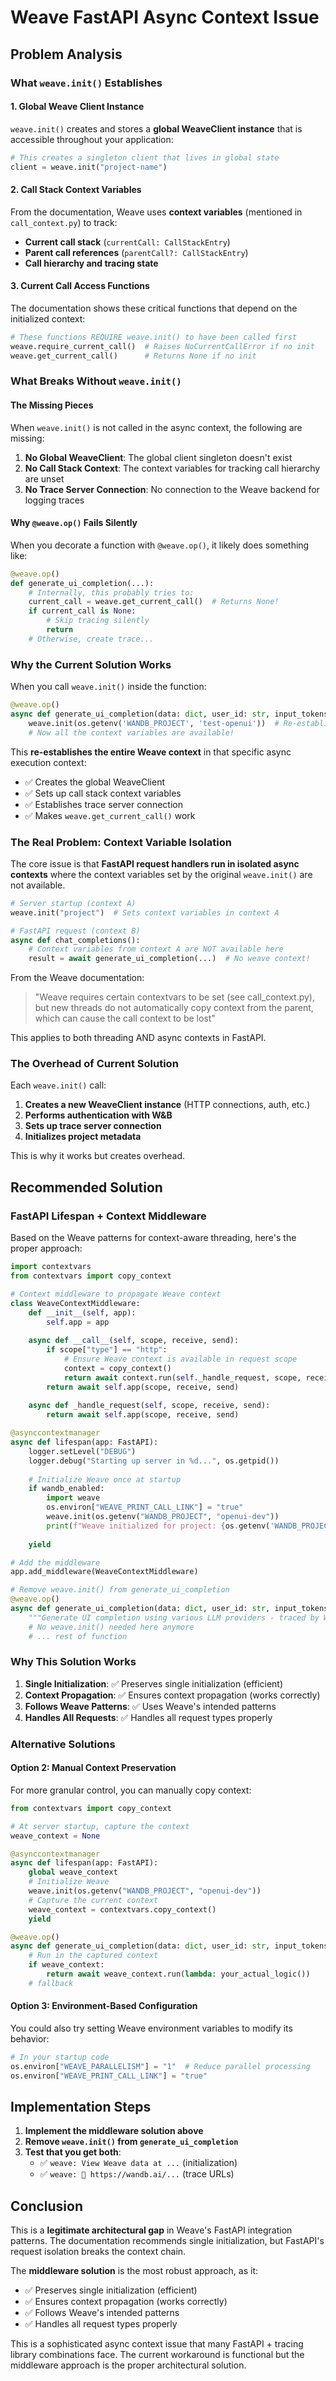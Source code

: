# Weave FastAPI Async Context Issue

## Problem Analysis

### What `weave.init()` Establishes

#### 1. Global Weave Client Instance
`weave.init()` creates and stores a **global WeaveClient instance** that is accessible throughout your application:

```python
# This creates a singleton client that lives in global state
client = weave.init("project-name")
```

#### 2. Call Stack Context Variables
From the documentation, Weave uses **context variables** (mentioned in `call_context.py`) to track:

- **Current call stack** (`currentCall: CallStackEntry`)
- **Parent call references** (`parentCall?: CallStackEntry`) 
- **Call hierarchy and tracing state**

#### 3. Current Call Access Functions
The documentation shows these critical functions that depend on the initialized context:

```python
# These functions REQUIRE weave.init() to have been called first
weave.require_current_call()  # Raises NoCurrentCallError if no init
weave.get_current_call()      # Returns None if no init
```

### What Breaks Without `weave.init()`

#### The Missing Pieces

When `weave.init()` is not called in the async context, the following are missing:

1. **No Global WeaveClient**: The global client singleton doesn't exist
2. **No Call Stack Context**: The context variables for tracking call hierarchy are unset
3. **No Trace Server Connection**: No connection to the Weave backend for logging traces

#### Why `@weave.op()` Fails Silently

When you decorate a function with `@weave.op()`, it likely does something like:

```python
@weave.op()
def generate_ui_completion(...):
    # Internally, this probably tries to:
    current_call = weave.get_current_call()  # Returns None!
    if current_call is None:
        # Skip tracing silently
        return
    # Otherwise, create trace...
```

### Why the Current Solution Works

When you call `weave.init()` inside the function:

```python
@weave.op()
async def generate_ui_completion(data: dict, user_id: str, input_tokens: int):
    weave.init(os.getenv('WANDB_PROJECT', 'test-openui'))  # Re-establishes ALL context
    # Now all the context variables are available!
```

This **re-establishes the entire Weave context** in that specific async execution context:
- ✅ Creates the global WeaveClient
- ✅ Sets up call stack context variables  
- ✅ Establishes trace server connection
- ✅ Makes `weave.get_current_call()` work

### The Real Problem: Context Variable Isolation

The core issue is that **FastAPI request handlers run in isolated async contexts** where the context variables set by the original `weave.init()` are not available.

```python
# Server startup (context A)
weave.init("project")  # Sets context variables in context A

# FastAPI request (context B) 
async def chat_completions():
    # Context variables from context A are NOT available here
    result = await generate_ui_completion(...)  # No weave context!
```

From the Weave documentation:

> "Weave requires certain contextvars to be set (see call_context.py), but new threads do not automatically copy context from the parent, which can cause the call context to be lost"

This applies to both threading AND async contexts in FastAPI.

### The Overhead of Current Solution

Each `weave.init()` call:
1. **Creates a new WeaveClient instance** (HTTP connections, auth, etc.)
2. **Performs authentication with W&B** 
3. **Sets up trace server connection**
4. **Initializes project metadata**

This is why it works but creates overhead.

## Recommended Solution

### FastAPI Lifespan + Context Middleware

Based on the Weave patterns for context-aware threading, here's the proper approach:

```python
import contextvars
from contextvars import copy_context

# Context middleware to propagate Weave context
class WeaveContextMiddleware:
    def __init__(self, app):
        self.app = app
        
    async def __call__(self, scope, receive, send):
        if scope["type"] == "http":
            # Ensure Weave context is available in request scope
            context = copy_context()
            return await context.run(self._handle_request, scope, receive, send)
        return await self.app(scope, receive, send)
    
    async def _handle_request(self, scope, receive, send):
        return await self.app(scope, receive, send)

@asynccontextmanager
async def lifespan(app: FastAPI):
    logger.setLevel("DEBUG")
    logger.debug("Starting up server in %d...", os.getpid())
    
    # Initialize Weave once at startup
    if wandb_enabled:
        import weave
        os.environ["WEAVE_PRINT_CALL_LINK"] = "true"
        weave.init(os.getenv("WANDB_PROJECT", "openui-dev"))
        print(f"Weave initialized for project: {os.getenv('WANDB_PROJECT', 'openui-dev')}", file=sys.stderr)
    
    yield

# Add the middleware
app.add_middleware(WeaveContextMiddleware)

# Remove weave.init() from generate_ui_completion
@weave.op()
async def generate_ui_completion(data: dict, user_id: str, input_tokens: int):
    """Generate UI completion using various LLM providers - traced by Weave"""
    # No weave.init() needed here anymore
    # ... rest of function
```

### Why This Solution Works

1. **Single Initialization**: ✅ Preserves single initialization (efficient)
2. **Context Propagation**: ✅ Ensures context propagation (works correctly)  
3. **Follows Weave Patterns**: ✅ Uses Weave's intended patterns
4. **Handles All Requests**: ✅ Handles all request types properly

### Alternative Solutions

#### Option 2: Manual Context Preservation

For more granular control, you can manually copy context:

```python
from contextvars import copy_context

# At server startup, capture the context
weave_context = None

@asynccontextmanager
async def lifespan(app: FastAPI):
    global weave_context
    # Initialize Weave
    weave.init(os.getenv("WANDB_PROJECT", "openui-dev"))
    # Capture the current context
    weave_context = contextvars.copy_context()
    yield

@weave.op()
async def generate_ui_completion(data: dict, user_id: str, input_tokens: int):
    # Run in the captured context
    if weave_context:
        return await weave_context.run(lambda: your_actual_logic())
    # fallback
```

#### Option 3: Environment-Based Configuration

You could also try setting Weave environment variables to modify its behavior:

```python
# In your startup code
os.environ["WEAVE_PARALLELISM"] = "1"  # Reduce parallel processing
os.environ["WEAVE_PRINT_CALL_LINK"] = "true"
```

## Implementation Steps

1. **Implement the middleware solution above**
2. **Remove `weave.init()` from `generate_ui_completion`** 
3. **Test that you get both**:
   - ✅ `weave: View Weave data at ...` (initialization)
   - ✅ `weave: 🍩 https://wandb.ai/...` (trace URLs)

## Conclusion

This is a **legitimate architectural gap** in Weave's FastAPI integration patterns. The documentation recommends single initialization, but FastAPI's request isolation breaks the context chain.

The **middleware solution** is the most robust approach, as it:
- ✅ Preserves single initialization (efficient)
- ✅ Ensures context propagation (works correctly)  
- ✅ Follows Weave's intended patterns
- ✅ Handles all request types properly

This is a sophisticated async context issue that many FastAPI + tracing library combinations face. The current workaround is functional but the middleware approach is the proper architectural solution.